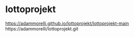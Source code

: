 # lottoprojekt
https://adammorelli.github.io/lottoprojekt/lottoprojekt-main
https://adammorelli/lottoprojekt.git
